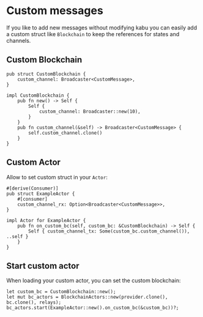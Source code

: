 # Custom messages
If you like to add new messages without modifying kabu you can easily add a custom struct like `Blockchain` to keep the references for states and channels.

## Custom Blockchain
```rust,ignore
pub struct CustomBlockchain {
    custom_channel: Broadcaster<CustomMessage>,
}

impl CustomBlockchain {
    pub fn new() -> Self {
        Self {
            custom_channel: Broadcaster::new(10),
        }
    }
    pub fn custom_channel(&self) -> Broadcaster<CustomMessage> {
        self.custom_channel.clone()
    }
}
```

## Custom Actor
Allow to set custom struct in your `Actor`:

```rust,ignore
#[derive(Consumer)]
pub struct ExampleActor {
    #[consumer]
    custom_channel_rx: Option<Broadcaster<CustomMessage>>,
}

impl Actor for ExampleActor {
    pub fn on_custom_bc(self, custom_bc: &CustomBlockchain) -> Self {
        Self { custom_channel_tx: Some(custom_bc.custom_channel()), ..self }
    }
}
```

## Start custom actor
When loading your custom actor, you can set the custom blockchain:

```rust,ignore
let custom_bc = CustomBlockchain::new();
let mut bc_actors = BlockchainActors::new(provider.clone(), bc.clone(), relays);
bc_actors.start(ExampleActor::new().on_custom_bc(&custom_bc))?;
```